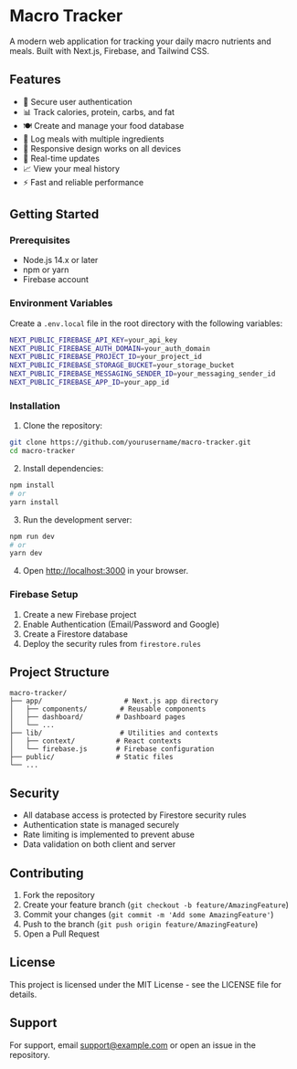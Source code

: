 # Macro Tracker

A modern web application for tracking your daily macro nutrients and meals. Built with Next.js, Firebase, and Tailwind CSS.

## Features

- 🔐 Secure user authentication
- 📊 Track calories, protein, carbs, and fat
- 🍽️ Create and manage your food database
- 📝 Log meals with multiple ingredients
- 📱 Responsive design works on all devices
- 🔄 Real-time updates
- 📈 View your meal history
- ⚡ Fast and reliable performance

## Getting Started

### Prerequisites

- Node.js 14.x or later
- npm or yarn
- Firebase account

### Environment Variables

Create a `.env.local` file in the root directory with the following variables:

```bash
NEXT_PUBLIC_FIREBASE_API_KEY=your_api_key
NEXT_PUBLIC_FIREBASE_AUTH_DOMAIN=your_auth_domain
NEXT_PUBLIC_FIREBASE_PROJECT_ID=your_project_id
NEXT_PUBLIC_FIREBASE_STORAGE_BUCKET=your_storage_bucket
NEXT_PUBLIC_FIREBASE_MESSAGING_SENDER_ID=your_messaging_sender_id
NEXT_PUBLIC_FIREBASE_APP_ID=your_app_id
```

### Installation

1. Clone the repository:

```bash
git clone https://github.com/yourusername/macro-tracker.git
cd macro-tracker
```

2. Install dependencies:

```bash
npm install
# or
yarn install
```

3. Run the development server:

```bash
npm run dev
# or
yarn dev
```

4. Open [http://localhost:3000](http://localhost:3000) in your browser.

### Firebase Setup

1. Create a new Firebase project
2. Enable Authentication (Email/Password and Google)
3. Create a Firestore database
4. Deploy the security rules from `firestore.rules`

## Project Structure

```
macro-tracker/
├── app/                    # Next.js app directory
│   ├── components/        # Reusable components
│   ├── dashboard/        # Dashboard pages
│   └── ...
├── lib/                   # Utilities and contexts
│   ├── context/          # React contexts
│   └── firebase.js       # Firebase configuration
├── public/               # Static files
└── ...
```

## Security

- All database access is protected by Firestore security rules
- Authentication state is managed securely
- Rate limiting is implemented to prevent abuse
- Data validation on both client and server

## Contributing

1. Fork the repository
2. Create your feature branch (`git checkout -b feature/AmazingFeature`)
3. Commit your changes (`git commit -m 'Add some AmazingFeature'`)
4. Push to the branch (`git push origin feature/AmazingFeature`)
5. Open a Pull Request

## License

This project is licensed under the MIT License - see the LICENSE file for details.

## Support

For support, email support@example.com or open an issue in the repository.
